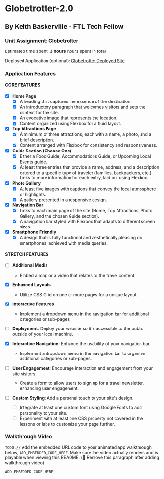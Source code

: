 # Globetrotter-2.0
## By Keith Baskerville - FTL Tech Fellow
### Unit Assignment: Globetrotter

Estimated time spent: **3 hours** hours spent in total

Deployed Application (optional): [Globetrotter Deployed Site](ADD_LINK_HERE)

### Application Features

#### CORE FEATURES

- [x] **Home Page**
  - [x] A heading that captures the essence of the destination.
  - [x] An introductory paragraph that welcomes visitors and sets the context for the site.
  - [x] An evocative image that represents the location.
  - [x] Content organized using Flexbox for a fluid layout.

- [x] **Top Attractions Page**
  - [x] A minimum of three attractions, each with a name, a photo, and a brief description.
  - [x] Content arranged with Flexbox for consistency and responsiveness.

- [x] **Guide Section (Choose One)**
  - [x] Either a Food Guide, Accommodations Guide, or Upcoming Local Events guide.
  - [x] At least three entries that provide a name, address, and a description catered to a specific type of traveler (families, backpackers, etc.).
  - [ ] Links to more information for each entry, laid out using Flexbox.

- [x] **Photo Gallery**
  - [x] At least five images with captions that convey the local atmosphere or highlights.
  - [x] A gallery presented in a responsive design.

- [x] **Navigation Bar**
  - [x] Links to each main page of the site (Home, Top Attractions, Photo Gallery, and the chosen Guide section).
  - [x] A navigation bar styled with Flexbox that adapts to different screen sizes.  

- [x] **Smartphone Friendly**
  - [x] A design that is fully functional and aesthetically pleasing on smartphones, achieved with media queries.

#### STRETCH FEATURES

- [ ] **Additional Media**
  - Embed a map or a video that relates to the travel content.

- [x] **Enhanced Layouts**
  - Utilize CSS Grid on one or more pages for a unique layout.

- [x] **Interactive Features**
  - Implement a dropdown menu in the navigation bar for additional categories or sub-pages.

- [ ] **Deployment**: Deploy your website so it's accessible to the public outside of your local machine. 

- [x] **Interactive Navigation**: Enhance the usability of your navigation bar.
  - Implement a dropdown menu in the navigation bar to organize additional categories or sub-pages.

- [ ] **User Engagement**: Encourage interaction and engagement from your site visitors.
  - Create a form to allow users to sign up for a travel newsletter, enhancing user engagement.

- [ ] **Custom Styling**: Add a personal touch to your site's design.
  - [ ] Integrate at least one custom font using Google Fonts to add personality to your site.
  - [ ] Experiment with at least one CSS property not covered in the lessons or labs to customize your page further.

### Walkthrough Video

`TODO://` Add the embedded URL code to your animated app walkthrough below, `ADD_EMBEDDED_CODE_HERE`. Make sure the video actually renders and is playable when viewing this README. (🚫 Remove this paragraph after adding walkthrough video)

`ADD_EMBEDDED_CODE_HERE`
